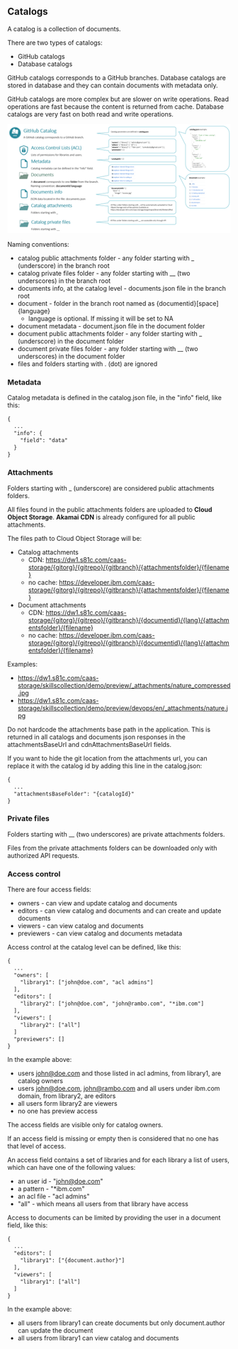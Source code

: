 ## Catalogs

A catalog is a collection of documents.

There are two types of catalogs: 
- GitHub catalogs
- Database catalogs

GitHub catalogs corresponds to a GitHub branches. Database catalogs are stored in database and they can contain documents with metadata only. 

GitHub catalogs are more complex but are slower on write operations. Read operations are fast because the content is returned from cache. Database catalogs are very fast on both read and write operations.


![GitHub Catalog](_attachments/catalog1.png)


Naming conventions:
- catalog public attachments folder - any folder starting with _ (underscore) in the branch root
- catalog private files folder - any folder starting with __ (two underscores) in the branch root
- documents info, at the catalog level - documents.json file in the branch root
- document - folder in the branch root named as {documentid}[space]{language}
  - language is optional. If missing it will be set to NA
- document metadata - document.json file in the document folder
- document public attachments folder - any folder starting with _ (underscore) in the document folder
- document private files folder - any folder starting with __ (two underscores) in the document folder
- files and folders starting with . (dot) are ignored


### Metadata

Catalog metadata is defined in the catalog.json file, in the "info" field, like this:

```
{
  ...
  "info": {
    "field": "data"
  }
}
```

### Attachments

Folders starting with _ (underscore) are considered public attachments folders.

All files found in the public attachments folders are uploaded to **Cloud Object Storage**. **Akamai CDN** is already configured for all public attachments.

The files path to Cloud Object Storage will be:
- Catalog attachments
  - CDN: https://dw1.s81c.com/caas-storage/{gitorg}/{gitrepo}/{gitbranch}/{attachmentsfolder}/{filename}
  - no cache: https://developer.ibm.com/caas-storage/{gitorg}/{gitrepo}/{gitbranch}/{attachmentsfolder}/{filename}
- Document attachments
  - CDN: https://dw1.s81c.com/caas-storage/{gitorg}/{gitrepo}/{gitbranch}/{documentid}/{lang}/{attachmentsfolder}/{filename}
  - no cache: https://developer.ibm.com/caas-storage/{gitorg}/{gitrepo}/{gitbranch}/{documentid}/{lang}/{attachmentsfolder}/{filename}

Examples:
- https://dw1.s81c.com/caas-storage/skillscollection/demo/preview/_attachments/nature_compressed.jpg
- https://dw1.s81c.com/caas-storage/skillscollection/demo/preview/devops/en/_attachments/nature.jpg

Do not hardcode the attachments base path in the application. This is returned in all catalogs and documents json responses in the attachmentsBaseUrl and cdnAttachmentsBaseUrl fields.

If you want to hide the git location from the attachments url, you can replace it with the catalog id by adding this line in the catalog.json:
```
{
  ...
  "attachmentsBaseFolder": "{catalogId}"
}
```


### Private files

Folders starting with __ (two underscores) are private attachments folders.

Files from the private attachments folders can be downloaded only with authorized API requests.


### Access control

There are four access fields:
- owners - can view and update catalog and documents
- editors - can view catalog and documents and can create and update documents
- viewers - can view catalog and documents
- previewers - can view catalog and documents metadata

Access control at the catalog level can be defined, like this:

```
{
  ...
  "owners": [
    "library1": ["john@doe.com", "acl admins"]
  ],
  "editors": [
    "library2": ["john@doe.com", "john@rambo.com", "*ibm.com"]
  ],
  "viewers": [
    "library2": ["all"]
  ]
  "previewers": []
}
```

In the example above:
- users john@doe.com and those listed in acl admins, from library1, are catalog owners
- users john@doe.com, john@rambo.com and all users under ibm.com domain, from library2, are editors
- all users form library2 are viewers
- no one has preview access

The access fields are visible only for catalog owners.

If an access field is missing or empty then is considered that no one has that level of access.

An access field contains a set of libraries and for each library a list of users, which can have one of the following values:
- an user id - "john@doe.com"
- a pattern - "*ibm.com"
- an acl file - "acl admins"
- "all" - which means all users from that library have access

Access to documents can be limited by providing the user in a document field, like this:

```
{
  ...
  "editors": [
    "library1": ["{document.author}"]
  ],
  "viewers": [
    "library1": ["all"]
  ]
}
```

In the example above:
- all users from library1 can create documents but only document.author can update the document
- all users from library1 can view catalog and documents
